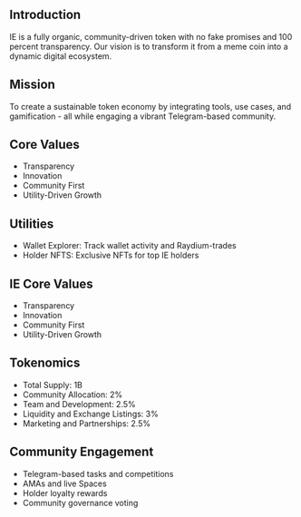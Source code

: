 

## Introduction

IE is a fully organic, community-driven token with no fake promises and 100 percent transparency. Our vision is to transform it from a meme coin into a dynamic digital ecosystem.

## Mission

To create a sustainable token economy by integrating tools, use cases, and gamification - all while engaging a vibrant Telegram-based community.

## Core Values


* Transparency
* Innovation
* Community First
* Utility-Driven Growth

## Utilities

* Wallet Explorer: Track wallet activity and Raydium-trades
* Holder NFTS: Exclusive NFTs for top IE holders

## IE Core Values

* Transparency
* Innovation
* Community First
* Utility-Driven Growth

## Tokenomics

* Total Supply: 1B
* Community Allocation: 2%
* Team and Development: 2.5%
* Liquidity and Exchange Listings: 3%
* Marketing and Partnerships: 2.5%

## Community Engagement

* Telegram-based tasks and competitions
* AMAs and live Spaces
* Holder loyalty rewards
* Community governance voting
